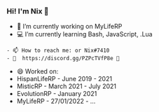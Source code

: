 ### Hi! I'm Nix 👋

- 🔭 I’m currently working on MyLifeRP
- 💻 I’m currently learning Bash, JavaScript, .Lua
```
- 📫 How to reach me: or Nix#7410
- 🔰  https://discord.gg/PZPcTVfP8e 🔰

```
- 😄 Worked on: 
- HispanLifeRP - June 2019 - 2021
- MisticRP - March 2021 - July 2021
- EvolutionRP - January 2021
- MyLifeRP -  27/01/2022 - ...
